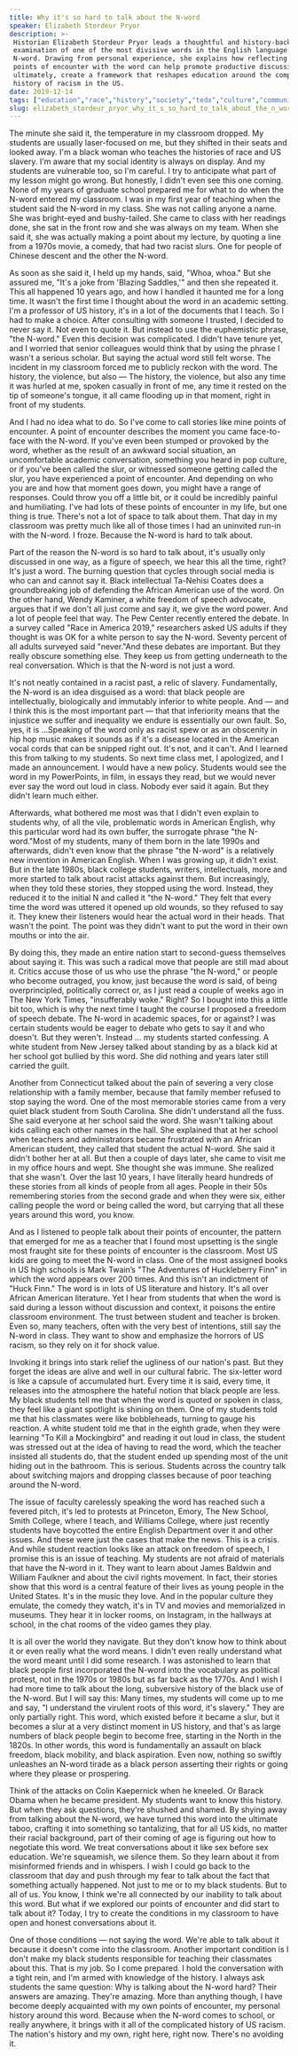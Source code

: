 ```yaml
---
title: Why it's so hard to talk about the N-word
speaker: Elizabeth Stordeur Pryor
description: >-
 Historian Elizabeth Stordeur Pryor leads a thoughtful and history-backed
 examination of one of the most divisive words in the English language: the
 N-word. Drawing from personal experience, she explains how reflecting on our
 points of encounter with the word can help promote productive discussions and,
 ultimately, create a framework that reshapes education around the complicated
 history of racism in the US.
date: 2019-12-14
tags: ["education","race","history","society","tedx","culture","communication","storytelling"]
slug: elizabeth_stordeur_pryor_why_it_s_so_hard_to_talk_about_the_n_word
---
```


The minute she said it, the temperature in my classroom dropped. My students are usually
laser-focused on me, but they shifted in their seats and looked away. I'm a black woman who
teaches the histories of race and US slavery. I'm aware that my social identity is always
on display. And my students are vulnerable too, so I'm careful. I try to anticipate what
part of my lesson might go wrong. But honestly, I didn't even see this one coming. None of
my years of graduate school prepared me for what to do when the N-word entered my
classroom. I was in my first year of teaching when the student said the N-word in my class.
She was not calling anyone a name. She was bright-eyed and bushy-tailed. She came to class
with her readings done, she sat in the front row and she was always on my team. When she
said it, she was actually making a point about my lecture, by quoting a line from a 1970s
movie, a comedy, that had two racist slurs. One for people of Chinese descent and the
other the N-word.

As soon as she said it, I held up my hands, said, "Whoa, whoa." But she assured me, "It's
a joke from 'Blazing Saddles,'" and then she repeated it. This all happened 10 years ago,
and how I handled it haunted me for a long time. It wasn't the first time I thought about
the word in an academic setting. I'm a professor of US history, it's in a lot of the
documents that I teach. So I had to make a choice. After consulting with someone I
trusted, I decided to never say it. Not even to quote it. But instead to use the
euphemistic phrase, "the N-word." Even this decision was complicated. I didn't have tenure
yet, and I worried that senior colleagues would think that by using the phrase I wasn't a
serious scholar. But saying the actual word still felt worse. The incident in my classroom
forced me to publicly reckon with the word. The history, the violence, but also — The
history, the violence, but also any time it was hurled at me, spoken casually in front of
me, any time it rested on the tip of someone's tongue, it all came flooding up in that
moment, right in front of my students.

And I had no idea what to do. So I've come to call stories like mine points of encounter. A
point of encounter describes the moment you came face-to-face with the N-word. If you've
even been stumped or provoked by the word, whether as the result of an awkward social
situation, an uncomfortable academic conversation, something you heard in pop culture, or
if you've been called the slur, or witnessed someone getting called the slur, you have
experienced a point of encounter. And depending on who you are and how that moment goes
down, you might have a range of responses. Could throw you off a little bit, or it could
be incredibly painful and humiliating. I've had lots of these points of encounter in my
life, but one thing is true. There's not a lot of space to talk about them. That day in my
classroom was pretty much like all of those times I had an uninvited run-in with the
N-word. I froze. Because the N-word is hard to talk about.

Part of the reason the N-word is so hard to talk about, it's usually only discussed in one
way, as a figure of speech, we hear this all the time, right? It's just a word. The
burning question that cycles through social media is who can and cannot say it. Black
intellectual Ta-Nehisi Coates does a groundbreaking job of defending the African American
use of the word. On the other hand, Wendy Kaminer, a white freedom of speech advocate,
argues that if we don't all just come and say it, we give the word power. And a lot of
people feel that way. The Pew Center recently entered the debate. In a survey called "Race
in America 2019," researchers asked US adults if they thought is was OK for a white person
to say the N-word. Seventy percent of all adults surveyed said "never."And these debates
are important. But they really obscure something else. They keep us from getting
underneath to the real conversation. Which is that the N-word is not just a
word.

It's not neatly contained in a racist past, a relic of slavery. Fundamentally, the N-word
is an idea disguised as a word: that black people are intellectually, biologically and
immutably inferior to white people. And — and I think this is the most important part —
that that inferiority means that the injustice we suffer and inequality we endure is
essentially our own fault. So, yes, it is ...Speaking of the word only as racist spew or
as an obscenity in hip hop music makes it sounds as if it's a disease located in the
American vocal cords that can be snipped right out. It's not, and it can't. And I learned
this from talking to my students. So next time class met, I apologized, and I made an
announcement. I would have a new policy. Students would see the word in my PowerPoints, in
film, in essays they read, but we would never ever say the word out loud in class. Nobody
ever said it again. But they didn't learn much either.

Afterwards, what bothered me most was that I didn't even explain to students why, of all
the vile, problematic words in American English, why this particular word had its own
buffer, the surrogate phrase "the N-word."Most of my students, many of them born in the
late 1990s and afterwards, didn't even know that the phrase "the N-word" is a relatively
new invention in American English. When I was growing up, it didn't exist. But in the late
1980s, black college students, writers, intellectuals, more and more started to talk about
racist attacks against them. But increasingly, when they told these stories, they stopped
using the word. Instead, they reduced it to the initial N and called it "the N-word." They
felt that every time the word was uttered it opened up old wounds, so they refused to say
it. They knew their listeners would hear the actual word in their heads. That wasn't the
point. The point was they didn't want to put the word in their own mouths or into the
air.

By doing this, they made an entire nation start to second-guess themselves about saying
it. This was such a radical move that people are still mad about it. Critics accuse those
of us who use the phrase "the N-word," or people who become outraged, you know, just
because the word is said, of being overprincipled, politically correct or, as I just read
a couple of weeks ago in The New York Times, "insufferably woke." Right? So I bought into
this a little bit too, which is why the next time I taught the course I proposed a freedom
of speech debate. The N-word in academic spaces, for or against? I was certain students
would be eager to debate who gets to say it and who doesn't. But they weren't. Instead ...
my students started confessing. A white student from New Jersey talked about standing by
as a black kid at her school got bullied by this word. She did nothing and years later
still carried the guilt.

Another from Connecticut talked about the pain of severing a very close relationship with
a family member, because that family member refused to stop saying the word. One of the
most memorable stories came from a very quiet black student from South Carolina. She
didn't understand all the fuss. She said everyone at her school said the word. She wasn't
talking about kids calling each other names in the hall. She explained that at her school
when teachers and administrators became frustrated with an African American student, they
called that student the actual N-word. She said it didn't bother her at all. But then a
couple of days later, she came to visit me in my office hours and wept. She thought she
was immune. She realized that she wasn't. Over the last 10 years, I have literally heard
hundreds of these stories from all kinds of people from all ages. People in their 50s
remembering stories from the second grade and when they were six, either calling people
the word or being called the word, but carrying that all these years around this word, you
know.

And as I listened to people talk about their points of encounter, the pattern that emerged
for me as a teacher that I found most upsetting is the single most fraught site for these
points of encounter is the classroom. Most US kids are going to meet the N-word in class.
One of the most assigned books in US high schools is Mark Twain’s "The Adventures of
Huckleberry Finn" in which the word appears over 200 times. And this isn't an indictment
of "Huck Finn." The word is in lots of US literature and history. It's all over African
American literature. Yet I hear from students that when the word is said during a lesson
without discussion and context, it poisons the entire classroom environment. The trust
between student and teacher is broken. Even so, many teachers, often with the very best of
intentions, still say the N-word in class. They want to show and emphasize the horrors of
US racism, so they rely on it for shock value.

Invoking it brings into stark relief the ugliness of our nation's past. But they forget
the ideas are alive and well in our cultural fabric. The six-letter word is like a capsule
of accumulated hurt. Every time it is said, every time, it releases into the atmosphere
the hateful notion that black people are less. My black students tell me that when the
word is quoted or spoken in class, they feel like a giant spotlight is shining on them.
One of my students told me that his classmates were like bobbleheads, turning to gauge his
reaction. A white student told me that in the eighth grade, when they were learning "To
Kill a Mockingbird" and reading it out loud in class, the student was stressed out at the
idea of having to read the word, which the teacher insisted all students do, that the
student ended up spending most of the unit hiding out in the bathroom. This is serious.
Students across the country talk about switching majors and dropping classes because of
poor teaching around the N-word.

The issue of faculty carelessly speaking the word has reached such a fevered pitch, it's
led to protests at Princeton, Emory, The New School, Smith College, where I teach, and
Williams College, where just recently students have boycotted the entire English
Department over it and other issues. And these were just the cases that make the news.
This is a crisis. And while student reaction looks like an attack on freedom of speech, I
promise this is an issue of teaching. My students are not afraid of materials that have the
N-word in it. They want to learn about James Baldwin and William Faulkner and about the
civil rights movement. In fact, their stories show that this word is a central feature of
their lives as young people in the United States. It's in the music they love. And in the
popular culture they emulate, the comedy they watch, it's in TV and movies and
memorialized in museums. They hear it in locker rooms, on Instagram, in the hallways at
school, in the chat rooms of the video games they play.

It is all over the world they navigate. But they don't know how to think about it or even
really what the word means. I didn't even really understand what the word meant until I did
some research. I was astonished to learn that black people first incorporated the N-word
into the vocabulary as political protest, not in the 1970s or 1980s but as far back as the
1770s. And I wish I had more time to talk about the long, subversive history of the black
use of the N-word. But I will say this: Many times, my students will come up to me and
say, "I understand the virulent roots of this word, it's slavery." They are only partially
right. This word, which existed before it became a slur, but it becomes a slur at a very
distinct moment in US history, and that's as large numbers of black people begin to become
free, starting in the North in the 1820s. In other words, this word is fundamentally an
assault on black freedom, black mobility, and black aspiration. Even now, nothing so
swiftly unleashes an N-word tirade as a black person asserting their rights or going where
they please or prospering.

Think of the attacks on Colin Kaepernick when he kneeled. Or Barack Obama when he became
president. My students want to know this history. But when they ask questions, they're
shushed and shamed. By shying away from talking about the N-word, we have turned this word
into the ultimate taboo, crafting it into something so tantalizing, that for all US kids,
no matter their racial background, part of their coming of age is figuring out how to
negotiate this word. We treat conversations about it like sex before sex education. We're
squeamish, we silence them. So they learn about it from misinformed friends and in
whispers. I wish I could go back to the classroom that day and push through my fear to talk
about the fact that something actually happened. Not just to me or to my black students.
But to all of us. You know, I think we're all connected by our inability to talk about
this word. But what if we explored our points of encounter and did start to talk about
it? Today, I try to create the conditions in my classroom to have open and honest
conversations about it.

One of those conditions — not saying the word. We're able to talk about it because it
doesn't come into the classroom. Another important condition is I don't make my black
students responsible for teaching their classmates about this. That is my job. So I come
prepared. I hold the conversation with a tight rein, and I'm armed with knowledge of the
history. I always ask students the same question: Why is talking about the N-word hard?
Their answers are amazing. They're amazing. More than anything though, I have become
deeply acquainted with my own points of encounter, my personal history around this word.
Because when the N-word comes to school, or really anywhere, it brings with it all of the
complicated history of US racism. The nation's history and my own, right here, right now.
There's no avoiding it.

<!--
ad_duration=3.33
comment_count=34
event="TEDxEasthamptonWomen"
external_duration=0
external_start_time=0
has_talk_citation=1
intro_duration=11.82
is_subtitle_required="False"
is_talk_featured="True"
language="en"
language_swap="False"
native_language="en"
number_of_related_talks=6
number_of_speakers=1
number_of_subtitled_videos=8
number_of_tags=8
number_of_talk_download_languages=8
number_of_talk_more_resources=1
number_of_talk_recommendations=1
number_of_talks_take_actions=0
post_ad_duration=0.83
published_timestamp="2020-03-12 15:19:08"
recording_date="2019-12-14"
speaker_description="Historian"
speaker_is_published=1
speaker_name="Elizabeth Stordeur Pryor"
talk_name="Why it's so hard to talk about the N-word"
talk_recommendations_blurb="More resources curated by Elizabeth Stordeur Pryor"
talks_tags=["education","race","history","society","tedx","culture","communication","storytelling"]
talks_take_action=[]
url_audio="https://download.ted.com/talks/ElizabethStordeurPryor_2019X.mp3?apikey=acme-roadrunner"
url_photo_speaker="https://pe.tedcdn.com/images/ted/13314203b8afb5b81f08d2524894d13c34941008_254x191.jpg"
url_photo_talk="https://s3.amazonaws.com/talkstar-photos/uploads/9fc722a8-4660-4eea-ba0f-7dc137098ba5/ElizabethStordeurPryor_2019X-embed.jpg"
url_webpage="https://www.ted.com/talks/elizabeth_stordeur_pryor_why_it_s_so_hard_to_talk_about_the_n_word"
video_type_name="TEDx Talk"
-->